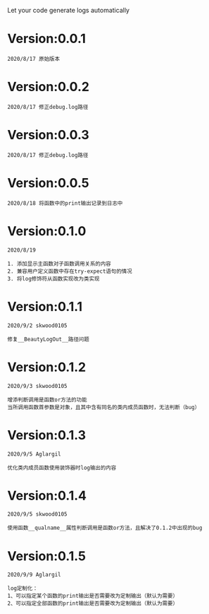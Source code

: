 Let your code generate logs automatically

# Version:0.0.1   
    2020/8/17 原始版本
# Version:0.0.2   
    2020/8/17 修正debug.log路径
# Version:0.0.3   
    2020/8/17 修正debug.log路径
# Version:0.0.5   
    2020/8/18 将函数中的print输出记录到日志中
# Version:0.1.0   
    2020/8/19

    1. 添加显示主函数对子函数调用关系的内容
    2. 兼容用户定义函数中存在try-expect语句的情况
    3. 将log修饰符从函数实现改为类实现
# Version:0.1.1   
    2020/9/2 skwood0105
    
    修复__BeautyLogOut__路径问题
# Version:0.1.2   
    2020/9/3 skwood0105
    
    增添判断调用是函数or方法的功能
    当所调用函数首参数是对象，且其中含有同名的类内成员函数时，无法判断（bug）
# Version:0.1.3   
    2020/9/5 Aglargil
    
    优化类内成员函数使用装饰器时log输出的内容
# Version:0.1.4   
    2020/9/5 skwood0105
    
    使用函数__qualname__属性判断调用是函数or方法，且解决了0.1.2中出现的bug
# Version:0.1.5  
    2020/9/9 Aglargil
    
    log定制化：
    1、可以指定某个函数的print输出是否需要改为定制输出（默认为需要）
    2、可以指定全部函数的print输出是否需要改为定制输出（默认为需要）

